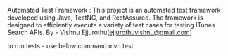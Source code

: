 Automated Test Framework :
This project is an automated test framework developed using Java, TestNG, and RestAssured. The framework is designed to efficiently execute a variety of test cases for testing ITunes Search APIs.
By - Vishnu Ejjurothu(ejjurothuvishnu@gmail.com)

to run tests - use below command
mvn test



